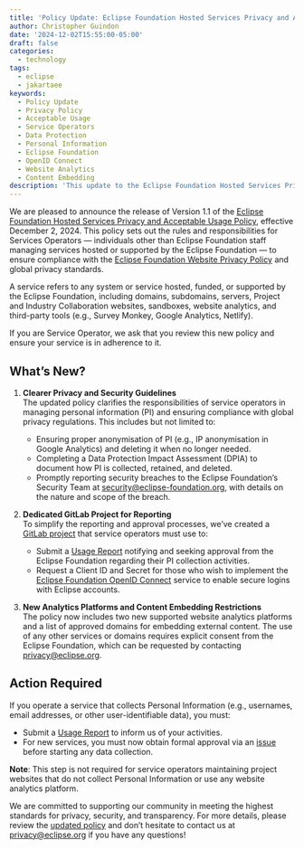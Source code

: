 ```yaml
---
title: 'Policy Update: Eclipse Foundation Hosted Services Privacy and Acceptable Usage Policy'
author: Christopher Guindon
date: '2024-12-02T15:55:00-05:00'
draft: false
categories:
  - technology
tags:
  - eclipse
  - jakartaee
keywords:
  - Policy Update
  - Privacy Policy
  - Acceptable Usage
  - Service Operators
  - Data Protection
  - Personal Information
  - Eclipse Foundation
  - OpenID Connect
  - Website Analytics
  - Content Embedding
description: 'This update to the Eclipse Foundation Hosted Services Privacy and Acceptable Usage Policy introduces clearer guidelines for Service Operators, enhanced privacy and security measures, new analytics platform support, and reporting requirements to ensure compliance with global privacy standards.'
---
```


We are pleased to announce the release of Version 1.1 of the [Eclipse Foundation Hosted Services Privacy and Acceptable Usage Policy](https://www.eclipse.org/org/documents/eclipse-foundation-hosted-services-privacy-and-acceptable-usage-policy.pdf?v=1.1), effective December 2, 2024. This policy sets out the rules and responsibilities for Services Operators — individuals other than Eclipse Foundation staff managing services hosted or supported by the Eclipse Foundation — to ensure compliance  with the [Eclipse Foundation Website Privacy Policy](https://www.eclipse.org/legal/privacy/) and global privacy standards.

A service refers to any system or service hosted, funded, or supported by the Eclipse Foundation, including domains, subdomains, servers, Project and Industry Collaboration websites, sandboxes, website analytics, and third-party tools (e.g., Survey Monkey, Google Analytics, Netlify).

If you are Service Operator, we ask that you review this new policy and ensure your service is in adherence to it.


## What’s New?

1. **Clearer Privacy and Security Guidelines** \
The updated policy clarifies the responsibilities of service operators in managing personal information (PI) and ensuring compliance with global privacy regulations. This includes but not limited to:

    * Ensuring proper anonymisation of PI (e.g., IP anonymisation in Google Analytics) and deleting it when no longer needed.
    * Completing a Data Protection Impact Assessment (DPIA) to document how PI is collected, retained, and deleted.
    * Promptly reporting security breaches to the Eclipse Foundation’s Security Team at [security@eclipse-foundation.org](mailto:security@eclipse-foundation.org), with details on the nature and scope of the breach.

2. **Dedicated GitLab Project for Reporting** \
To simplify the reporting and approval processes, we’ve created a [GitLab project](https://gitlab.eclipse.org/eclipsefdn/hosted-services-privacy-and-acceptable-usage-policy) that service operators must use to:
    * Submit a [Usage Report](https://gitlab.eclipse.org/eclipsefdn/hosted-services-privacy-and-acceptable-usage-policy/-/issues/new?issuable_template=usage_report) notifying and seeking approval from the Eclipse Foundation regarding their PI collection activities.
    * Request a Client ID and Secret for those who wish to implement the [Eclipse Foundation OpenID Connect](https://gitlab.eclipse.org/eclipsefdn/hosted-services-privacy-and-acceptable-usage-policy/-/issues/new?issuable_template=eclipsefdn_openid_connect) service to enable secure logins with Eclipse accounts.

3. **New Analytics Platforms and Content Embedding Restrictions** \
The policy now includes two new supported website analytics platforms and a list of approved domains for embedding external content. The use of any other services or domains requires explicit consent from the Eclipse Foundation, which can be requested by contacting [privacy@eclipse.org](mailto:privacy@eclipse.org).

## Action Required

If you operate a service that collects Personal Information (e.g., usernames, email addresses, or other user-identifiable data), you must:

* Submit a [Usage Report](https://gitlab.eclipse.org/eclipsefdn/hosted-services-privacy-and-acceptable-usage-policy/-/issues/new?issuable_template=usage_report) to inform us of your activities.
* For new services, you must now obtain formal approval via an [issue](https://gitlab.eclipse.org/eclipsefdn/hosted-services-privacy-and-acceptable-usage-policy/-/issues/new?issuable_template=usage_report) before starting any data collection.

**Note**: This step is not required for service operators maintaining project websites that do not collect Personal Information or use any website analytics platform.

We are committed to supporting our community in meeting the highest standards for privacy, security, and transparency. For more details, please review the [updated policy](https://www.eclipse.org/org/documents/eclipse-foundation-hosted-services-privacy-and-acceptable-usage-policy.pdf?v=1.1) and don’t hesitate to contact us at [privacy@eclipse.org](mailto:privacy@eclipse.org) if you have any questions!